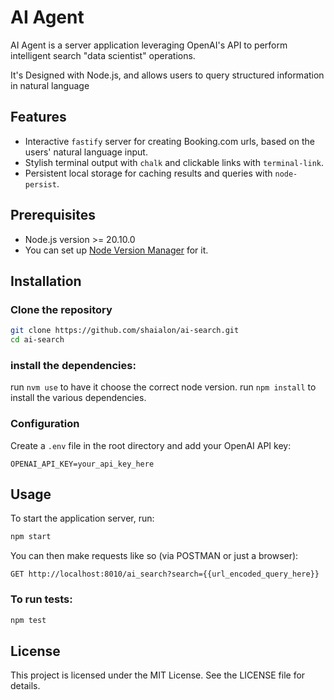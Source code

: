 # AI Agent

AI Agent is a server application leveraging OpenAI's API to perform intelligent search "data scientist" operations.

It's Designed with Node.js, and allows users to query structured information in natural language

## Features

- Interactive `fastify` server for creating Booking.com urls, based on the users' natural language input.
- Stylish terminal output with `chalk` and clickable links with `terminal-link`.
- Persistent local storage for caching results and queries with `node-persist`.

## Prerequisites

- Node.js version >= 20.10.0
- You can set up [Node Version Manager](https://github.com/nvm-sh/nvm) for it.

## Installation

### Clone the repository

```bash
git clone https://github.com/shaialon/ai-search.git
cd ai-search
```

### install the dependencies:

run `nvm use` to have it choose the correct node version. run `npm install` to install the various dependencies.

### Configuration

Create a `.env` file in the root directory and add your OpenAI API key:

```
OPENAI_API_KEY=your_api_key_here
```

## Usage

To start the application server, run:

```bash
npm start
```

You can then make requests like so (via POSTMAN or just a browser):

```
GET http://localhost:8010/ai_search?search={{url_encoded_query_here}}
```

### To run tests:

```bash
npm test
```

## License

This project is licensed under the MIT License. See the LICENSE file for details.
